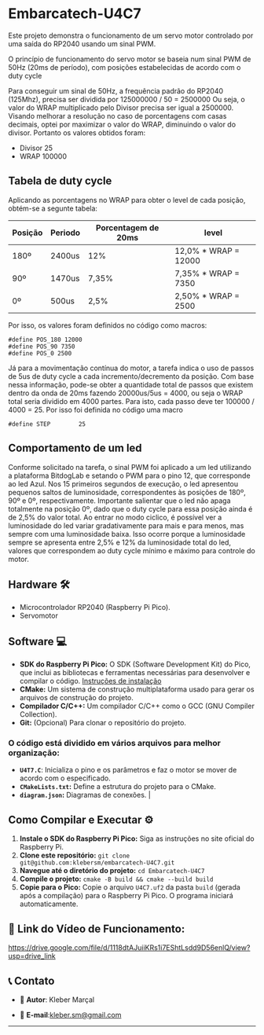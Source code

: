 # Embarcatech-U4C7

Este projeto demonstra o funcionamento de um servo motor controlado por uma saída do RP2040 usando um sinal PWM.

O princípio de funcionamento do servo motor se baseia num sinal PWM de 50Hz (20ms de período), com posições estabelecidas de acordo com o duty cycle

Para conseguir um sinal de 50Hz, a frequência padrão do RP2040 (125Mhz), precisa ser dividida por 125000000 / 50 = 2500000
Ou seja, o valor do WRAP multiplicado pelo Divisor precisa ser igual a 2500000. Visando melhorar a resolução no caso de porcentagens com casas decimais, optei por maximizar o valor do WRAP, diminuindo o valor do divisor. Portanto os valores obtidos foram:

- Divisor 25
- WRAP 100000

## Tabela de duty cycle

Aplicando as porcentagens no WRAP para obter o level de cada posição, obtém-se a segunte tabela:

| Posição | Periodo | Porcentagem de 20ms | level                 |
| ------- | ------- | ------------------- | --------------------- |
| 180º    | 2400us  | 12%                 | 12,0% \* WRAP = 12000 |
| 90º     | 1470us  | 7,35%               | 7,35% \* WRAP = 7350  |
| 0º      | 500us   | 2,5%                | 2,50% \* WRAP = 2500  |

Por isso, os valores foram definidos no código como macros:

```
#define POS_180 12000
#define POS_90 7350
#define POS_0 2500
```

Já para a movimentação contínua do motor, a tarefa indica o uso de passos de 5us de duty cycle a cada incremento/decremento da posição. Com base nessa informação, pode-se obter a quantidade total de passos que existem dentro da onda de 20ms fazendo 20000us/5us = 4000, ou seja o WRAP total seria dividido em 4000 partes. Para isto, cada passo deve ter 100000 / 4000 = 25. Por isso foi definida no código uma macro

```
#define STEP        25
```

## Comportamento de um led

Conforme solicitado na tarefa, o sinal PWM foi aplicado a um led utilizando a plataforma BitdogLab e setando o PWM para o pino 12, que corresponde ao led Azul. Nos 15 primeiros segundos de execução, o led apresentou pequenos saltos de luminosidade, correspondentes às posições de 180º, 90º e 0º, respectivamente. Importante salientar que o led não apaga totalmente na posição 0º, dado que o duty cycle para essa posição ainda é de 2,5% do valor total.
Ao entrar no modo ciclico, é possível ver a luminosidade do led variar gradativamente para mais e para menos, mas sempre com uma luminosidade baixa. Isso ocorre porque a luminosidade sempre se apresenta entre 2,5% e 12% da luminosidade total do led, valores que correspondem ao duty cycle mínimo e máximo para controle do motor.

## Hardware 🛠️

- Microcontrolador RP2040 (Raspberry Pi Pico).
- Servomotor

## Software 💻

- **SDK do Raspberry Pi Pico:** O SDK (Software Development Kit) do Pico, que inclui as bibliotecas e ferramentas necessárias para desenvolver e compilar o código. [Instruções de instalação](https://www.raspberrypi.com/documentation/pico/getting-started/)
- **CMake:** Um sistema de construção multiplataforma usado para gerar os arquivos de construção do projeto.
- **Compilador C/C++:** Um compilador C/C++ como o GCC (GNU Compiler Collection).
- **Git:** (Opcional) Para clonar o repositório do projeto.

### O código está dividido em vários arquivos para melhor organização:

- **`U4T7.C`**: Inicializa o pino e os parâmetros e faz o motor se mover de acordo com o especificado.
- **`CMakeLists.txt`:** Define a estrutura do projeto para o CMake.
- **`diagram.json`:** Diagramas de conexões.
  |

## Como Compilar e Executar ⚙️

1. **Instale o SDK do Raspberry Pi Pico:** Siga as instruções no site oficial do Raspberry Pi.
2. **Clone este repositório:** `git clone git@github.com:klebersm/embarcatech-U4C7.git`
3. **Navegue até o diretório do projeto:** `cd Embarcatech-U4C7`
4. **Compile o projeto:** `cmake -B build && cmake --build build`
5. **Copie para o Pico:** Copie o arquivo `U4C7.uf2` da pasta `build` (gerada após a compilação) para o Raspberry Pi Pico. O programa iniciará automaticamente.

## 🔗 Link do Vídeo de Funcionamento:

https://drive.google.com/file/d/1118dtAJuiiKRs1i7EShtLsdd9D56enlQ/view?usp=drive_link

## 📞 Contato

- 👤 **Autor**: Kleber Marçal

- 📧 **E-mail**:kleber.sm@gmail.com

---
